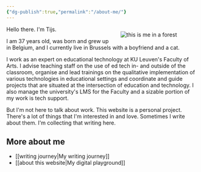```yaml
---
{"dg-publish":true,"permalink":"/about-me/"}
---
```



<div style="width: 35%; float: right; margin: 0 2em;">
<p><img src="https://filedn.eu/lk3agvt89YPVfVtjPtpWrdX/me.jpg" alt="this is me in a forest" /></p>
</div>
<p class="introduction">Hello there. I'm Tijs.</p>
I am 37 years old, was born and grew up in Belgium, and I currently live in Brussels with a boyfriend and a cat.

I work as an expert on educational technology at KU Leuven's Faculty of Arts. I advise teaching staff on the use of ed tech in- and outside of the classroom, organise and lead trainings on the qualitative implementation of various technologies in educational settings and coordinate and guide projects that are situated at the intersection of education and technology. I also manage the university's LMS for the Faculty and a sizable portion of my work is tech support.

But I'm not here to talk about work. This website is a personal project. There's a lot of things that I'm interested in and love. Sometimes I write about them. I'm collecting that writing here.
## More about me
- [[writing journey\|My writing journey]]
- [[about this website\|My digital playground]]
